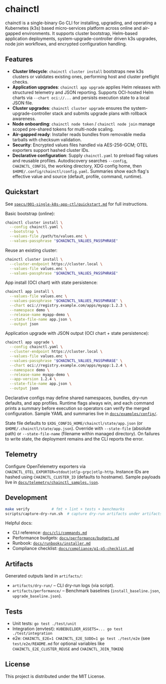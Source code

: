 # chainctl

chainctl is a single-binary Go CLI for installing, upgrading, and operating a Kubernetes (k3s) based micro-services platform across online and air-gapped environments. It supports cluster bootstrap, Helm-based application deployments, system-upgrade-controller driven k3s upgrades, node join workflows, and encrypted configuration handling.

## Features
- **Cluster lifecycle**: `chainctl cluster install` bootstraps new k3s clusters or validates existing ones, performing host and cluster preflight checks.
- **Application upgrades**: `chainctl app upgrade` applies Helm releases with structured telemetry and JSON reporting. Supports OCI-hosted Helm charts via `--chart oci://...` and persists execution state to a local JSON file.
- **Cluster upgrades**: `chainctl cluster upgrade` ensures the system-upgrade-controller stack and submits upgrade plans with rollback awareness.
- **Node onboarding**: `chainctl node token` / `chainctl node join` manage scoped pre-shared tokens for multi-node scaling.
- **Air-gapped ready**: Installer reads bundles from removable media tarballs with checksum validation.
- **Security**: Encrypted values files handled via AES-256-GCM; OTEL exporters support hashed cluster IDs.
- **Declarative configuration**: Supply `chainctl.yaml` to preload flag values and reusable profiles. Autodiscovery searches `--config`, `CHAINCTL_CONFIG`, the working directory, XDG config home, then `$HOME/.config/chainctl/config.yaml`. Summaries show each flag's effective value and source (default, profile, command, runtime).

## Quickstart
See [`specs/001-single-k8s-app-ctl/quickstart.md`](specs/001-single-k8s-app-ctl/quickstart.md) for full instructions.

Basic bootstrap (online):
```bash
chainctl cluster install \
  --config chainctl.yaml \
  --bootstrap \
  --values-file /path/to/values.enc \
  --values-passphrase "$CHAINCTL_VALUES_PASSPHRASE"
```

Reuse an existing cluster:
```bash
chainctl cluster install \
  --cluster-endpoint https://cluster.local \
  --values-file values.enc \
  --values-passphrase "$CHAINCTL_VALUES_PASSPHRASE"
```

App install (OCI chart) with state persistence:
```bash
chainctl app install \
  --values-file values.enc \
  --values-passphrase "$CHAINCTL_VALUES_PASSPHRASE" \
  --chart oci://registry.example.com/apps/myapp:1.2.3 \
  --namespace demo \
  --release-name myapp-demo \
  --state-file-name app.json \
  --output json
```

Application upgrade with JSON output (OCI chart + state persistence):
```bash
chainctl app upgrade \
  --config chainctl.yaml \
  --cluster-endpoint https://cluster.local \
  --values-file values.enc \
  --values-passphrase "$CHAINCTL_VALUES_PASSPHRASE" \
  --chart oci://registry.example.com/apps/myapp:1.2.4 \
  --namespace demo \
  --release-name myapp-demo \
  --app-version 1.2.4 \
  --state-file-name app.json \
  --output json
```

Declarative configs may define shared namespaces, bundles, dry-run defaults, and app profiles. Runtime flags always win, and each command prints a summary before execution so operators can verify the merged configuration. Sample YAML and summaries live in [`docs/examples/config/`](docs/examples/config/).

State file defaults to `$XDG_CONFIG_HOME/chainctl/state/app.json` (or `$HOME/.chainctl/state/app.json`). Override with `--state-file` (absolute path) or `--state-file-name` (filename within managed directory). On failures to write state, the deployment remains and the CLI reports the error.

## Telemetry
Configure OpenTelemetry exporters via `CHAINCTL_OTEL_EXPORTER=stdout|otlp-grpc|otlp-http`. Instance IDs are hashed using `CHAINCTL_CLUSTER_ID` (defaults to hostname). Sample payloads live in [`docs/telemetry/chainctl_samples.json`](docs/telemetry/chainctl_samples.json).

## Development
```bash
make verify          # fmt + lint + tests + benchmarks
scripts/capture-dry-run.sh  # capture dry-run artifacts under artifacts/dry-run/
```

Helpful docs:
- CLI reference: [`docs/cli/commands.md`](docs/cli/commands.md)
- Performance budgets: [`docs/performance/budgets.md`](docs/performance/budgets.md)
- Runbook: [`docs/runbooks/installer.md`](docs/runbooks/installer.md)
- Compliance checklist: [`docs/compliance/p1-p5-checklist.md`](docs/compliance/p1-p5-checklist.md)

## Artifacts
Generated outputs land in `artifacts/`:
- `artifacts/dry-run/` – CLI dry-run logs (via script).
- `artifacts/performance/` – Benchmark baselines (`install_baseline.json`, `upgrade_baseline.json`).

## Tests
- Unit tests: `go test ./test/unit`
- Integration (envtest): `KUBEBUILDER_ASSETS=... go test ./test/integration`
- e2e: `CHAINCTL_E2E=1 CHAINCTL_E2E_SUDO=1 go test ./test/e2e` (see
  `test/e2e/README.md` for optional variables like `CHAINCTL_E2E_CLUSTER_REUSE`
  and `CHAINCTL_JOIN_TOKEN`)

## License
This project is distributed under the MIT License.
